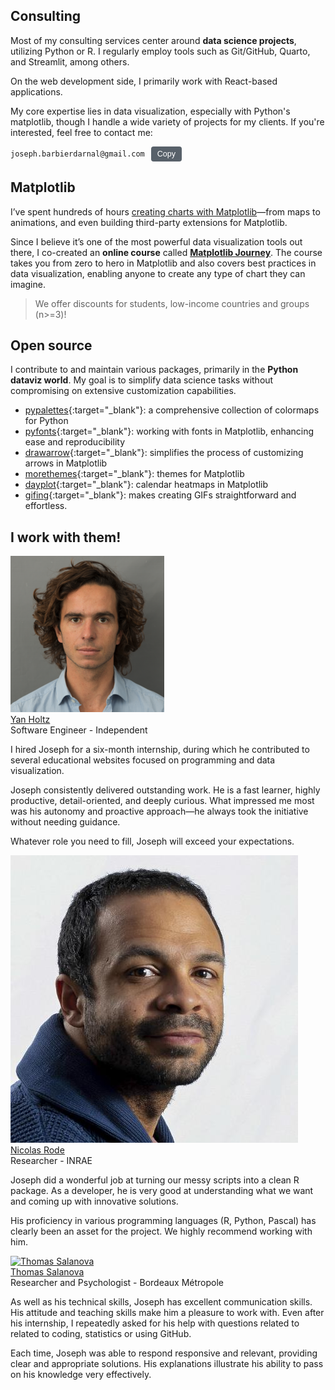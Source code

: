 ## Consulting

Most of my consulting services center around **data science projects**, utilizing Python or R. I regularly employ tools such as Git/GitHub, Quarto, and Streamlit, among others.

On the web development side, I primarily work with React-based applications.

My core expertise lies in data visualization, especially with Python's matplotlib, though I handle a wide variety of projects for my clients. If you're interested, feel free to contact me:

<div style="display: flex; align-items: center;">
  <code id="email" style="margin-right: 10px;">joseph.barbierdarnal@gmail.com</code>
  <button 
    id="copyButton"
    onclick="copyEmail()" 
    style="
      padding: 5px 10px; 
      background-color: #58616a; 
      color: white; 
      border: none; 
      border-radius: 4px; 
      cursor: pointer;
      font-size: 0.9em;
      transition: background-color 0.3s;
    "
    onmouseover="this.style.backgroundColor='#91959a';" 
    onmouseout="this.style.backgroundColor='#58616a';"
  >
    Copy
  </button>
</div>

<script>
function copyEmail() {
    const email = document.getElementById('email').innerText;
    const copyButton = document.getElementById('copyButton');

    navigator.clipboard.writeText(email).then(function() {
        copyButton.innerText = 'Copied';
        copyButton.disabled = true;
        copyButton.style.backgroundColor = '#28a745'; 

        setTimeout(function() {
            copyButton.innerText = 'Copy';
            copyButton.disabled = false;
            copyButton.style.backgroundColor = '#58616a'; 
        }, 2000);
    }, function(err) {
        console.error('Could not copy text: ', err);
    });
}
</script>

## Matplotlib

I’ve spent hundreds of hours <a href="/visualization">creating charts with Matplotlib</a>—from maps to animations, and even building third-party extensions for Matplotlib.

Since I believe it’s one of the most powerful data visualization tools out there, I co-created an **online course** called **<a href="https://www.matplotlib-journey.com/" target="_blank">Matplotlib Journey</a>**. The course takes you from zero to hero in Matplotlib and also covers best practices in data visualization, enabling anyone to create any type of chart they can imagine.

> We offer discounts for students, low-income countries and groups (n>=3)!

## Open source

I contribute to and maintain various packages, primarily in the **Python dataviz world**. My goal is to simplify data science tasks without compromising on extensive customization capabilities.

- [pypalettes](https://github.com/JosephBARBIERDARNAL/pypalettes){:target="\_blank"}: a comprehensive collection of colormaps for Python
- [pyfonts](https://github.com/JosephBARBIERDARNAL/pyfonts){:target="\_blank"}: working with fonts in Matplotlib, enhancing ease and reproducibility
- [drawarrow](https://github.com/JosephBARBIERDARNAL/drawarrow){:target="\_blank"}: simplifies the process of customizing arrows in Matplotlib
- [morethemes](https://github.com/JosephBARBIERDARNAL/morethemes){:target="\_blank"}: themes for Matplotlib
- [dayplot](https://github.com/JosephBARBIERDARNAL/dayplot){:target="\_blank"}: calendar heatmaps in Matplotlib
- [gifing](https://github.com/JosephBARBIERDARNAL/gifing){:target="\_blank"}: makes creating GIFs straightforward and effortless.

## I work with them!

<div class="testimonials">

  <div class="testimonial">
    <a href="https://www.yan-holtz.com/" target="_blank"><img src="../img/yan.png" alt="Yan Holtz"></a>
    <div class="testimonial-content">
      <a href="https://www.yan-holtz.com/" target="_blank"><div class="testimonial-name">Yan Holtz</div></a>
      <div class="testimonial-job">Software Engineer - Independent</div>
      <p>
        I hired Joseph for a six-month internship, during which he contributed
        to several educational websites focused on programming and data
        visualization.
      </p>
      <p>
        Joseph consistently delivered outstanding work. He is a fast learner,
        highly productive, detail-oriented, and deeply curious. What impressed
        me most was his autonomy and proactive approach—he always took the
        initiative without needing guidance.
      </p>
      <p>
        Whatever role you need to fill, Joseph will exceed your expectations.
      </p>
    </div>
  </div>

  <div class="testimonial">
    <a href="https://scholar.google.fr/citations?user=K8-EhrwAAAAJ&hl=fr" target="_blank"><img src="../img/nicolas.jpg" alt="Nicolas Rode"></a>
    <div class="testimonial-content">
      <a href="https://scholar.google.fr/citations?user=K8-EhrwAAAAJ&hl=fr" target="_blank"><div class="testimonial-name">Nicolas Rode</div></a>
      <div class="testimonial-job">Researcher - INRAE</div>
      <p>
        Joseph did a wonderful job at turning our messy scripts into a
        clean R package. As a developer, he is very good at understanding
        what we want and coming up with innovative solutions.
      </p>
      <p>
        His proficiency in various programming languages (R, Python,
        Pascal) has clearly been an asset for the project. We highly
        recommend working with him.
      </p>
    </div>
  </div>

  <div class="testimonial">
    <a href="https://www.linkedin.com/in/thomas-salanova/" target="_blank"><img src="../img/thomas.png" alt="Thomas Salanova"></a>
    <div class="testimonial-content">
      <a href="https://www.linkedin.com/in/thomas-salanova/" target="_blank"><div class="testimonial-name">Thomas Salanova</div></a>
      <div class="testimonial-job">Researcher and Psychologist - Bordeaux Métropole</div>
      <p>
         As well as his technical skills, Joseph has excellent
         communication skills. His attitude and teaching skills make him a
         pleasure to work with. Even after his internship, I repeatedly
         asked for his help with questions related to related to coding,
         statistics or using GitHub.
      </p>
      <p>
         Each time, Joseph was able to respond responsive and relevant,
         providing clear and appropriate solutions. His explanations
         illustrate his ability to pass on his knowledge very effectively.
      </p>
    </div>
  </div>

</div>

<br>
